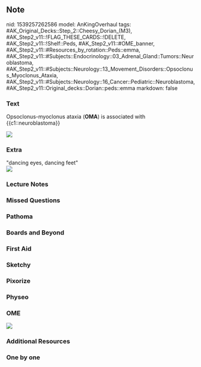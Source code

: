 ## Note
nid: 1539257262586
model: AnKingOverhaul
tags: #AK_Original_Decks::Step_2::Cheesy_Dorian_(M3), #AK_Step2_v11::!FLAG_THESE_CARDS::!DELETE, #AK_Step2_v11::!Shelf::Peds, #AK_Step2_v11::#OME_banner, #AK_Step2_v11::#Resources_by_rotation::Peds::emma, #AK_Step2_v11::#Subjects::Endocrinology::03_Adrenal_Gland::Tumors::Neuroblastoma, #AK_Step2_v11::#Subjects::Neurology::13_Movement_Disorders::Opsoclonus_Myoclonus_Ataxia, #AK_Step2_v11::#Subjects::Neurology::16_Cancer::Pediatric::Neuroblastoma, #AK_Step2_v11::Original_decks::Dorian::peds::emma
markdown: false

### Text
Opsoclonus-myoclonus ataxia (<b>OMA</b>) is associated with
{{c1::neuroblastoma}}
<div><img src="paste-102409200206544.jpg"></div>

### Extra
<div>
  "dancing eyes, dancing feet"
</div><img src="paste-1569015977738241.jpg">

### Lecture Notes


### Missed Questions


### Pathoma


### Boards and Beyond


### First Aid


### Sketchy


### Pixorize


### Physeo


### OME
<div class="ome-widget">
  <a href="https://onlinemeded.org?ref=anki"><img src=
  "_OME_AnkiFlashcards_General_7.png"></a>
</div>

### Additional Resources


### One by one

